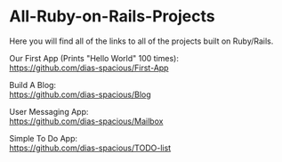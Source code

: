 # All-Ruby-on-Rails-Projects
Here you will find all of the links to all of the projects built on Ruby/Rails.

Our First App (Prints "Hello World" 100 times):  
https://github.com/dias-spacious/First-App

Build A Blog:  
https://github.com/dias-spacious/Blog

User Messaging App:  
https://github.com/dias-spacious/Mailbox

Simple To Do App:  
https://github.com/dias-spacious/TODO-list
